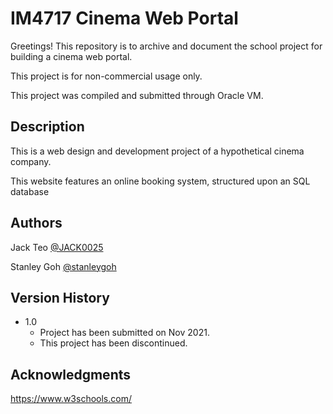 # IM4717 Cinema Web Portal

Greetings! This repository is to archive and document the school project for building a cinema web portal. 

This project is for non-commercial usage only.

This project was compiled and submitted through Oracle VM.


## Description

This is a web design and development project of a hypothetical cinema company.

This website features an online booking system, structured upon an SQL database


## Authors

Jack Teo
[@JACK0025](https://github.com/JACK0025)

Stanley Goh
[@stanleygoh](https://github.com/stanleygoh)



## Version History

* 1.0
    * Project has been submitted on Nov 2021.
    * This project has been discontinued.
    


## Acknowledgments

https://www.w3schools.com/

